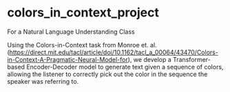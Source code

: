 # colors_in_context_project
For a Natural Language Understanding Class

Using the Colors-in-Context task from Monroe et. al. (https://direct.mit.edu/tacl/article/doi/10.1162/tacl_a_00064/43470/Colors-in-Context-A-Pragmatic-Neural-Model-for), we develop a Transformer-based Encoder-Decoder model to generate text given a sequence of colors, allowing the listener to correctly pick out the color in the sequence the speaker was referring to.
